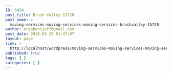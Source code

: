 ```yaml
---
ID: 6454
post_title: Brush Valley 15720
post_name: >
  moving-services-moving-services-moving-services-brushvalley-15720
author: mrgabonijeff@gmail.com
post_date: 2018-03-28 01:47:07
layout: page
link: >
  http://localhost/wordpress/moving-services-moving-services-moving-services-brushvalley-15720/
published: true
tags: [ ]
categories: [ ]
---
```

